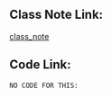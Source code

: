 










## Class Note Link: 

[class_note](https://drive.google.com/file/d/1G3tLpNLZk4xHKjJLqqezSEmzHo2JoLK7/view?usp=sharing)

## Code Link: 

`NO CODE FOR THIS: `




